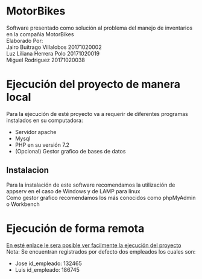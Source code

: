# MotorBikes

<div>Software presentado como solución al problema del manejo de inventarios en la compañia MotorBikes</div>
<div>Elaborado Por: </div>
<div>Jairo Buitrago Villalobos 20171020002</div>
<div>Luz Liliana Herrera Polo 20171020019</div>
<div>Miguel Rodriguez 20171020038</div>

# Ejecución del proyecto de manera local

<div>Para la ejecución de esté proyecto va a requerir de diferentes programas instalados en su computadora: </div>
<ul>
  <li>Servidor apache</li>
  <li>Mysql</li>
  <li>PHP en su versión 7.2</li>
  <li>(Opcional) Gestor grafico de bases de datos</li>
</ul>

<h2>Instalacion</h2>
<div>Para la instalación de este software recomendamos la utilización de appserv en el caso de Windows y de LAMP para linux</div>
<div>Como gestor grafico recomendamos los más conocidos como phpMyAdmin o Workbench</div>

# Ejecución de forma remota

<div><a href="https://motorbikesfis.000webhostapp.com/">En esté enlace le sera posible ver facilmente la ejecución del proyecto</a></div>
<div>Nota: Se encuentran registrados por defecto dos empleados los cuales son: </div>
<ul>
  <li>Jose id_empleado: 132465</li>
  <li>Luis id_empleado: 186745</li>
</ul>

